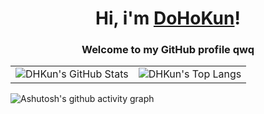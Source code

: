 <h1 align="center">Hi, i'm <a href="https://dhkun.github.io">DoHoKun</a>!</h1>

<h3 align="center">Welcome to my GitHub profile qwq</h3>

<table>
  <tr>
    <td><img src="https://github-readme-stats.vercel.app/api?username=DHKun" alt="DHKun's GitHub Stats" /></td>
    <td><img src="https://github-readme-stats.vercel.app/api/top-langs/?username=anuraghazra" alt="DHKun's Top Langs" /></td>
  </tr>
</table>

![Ashutosh's github activity graph](https://github-readme-activity-graph.vercel.app/graph?username=Ashutosh00710)

<!--
**DHKun/DHKun** is a ✨ _special_ ✨ repository because its `README.md` (this file) appears on your GitHub profile.

Here are some ideas to get you started:

- 🔭 I’m currently working on ...
- 🌱 I’m currently learning ...
- 👯 I’m looking to collaborate on ...
- 🤔 I’m looking for help with ...
- 💬 Ask me about ...
- 📫 How to reach me: ...
- 😄 Pronouns: ...
- ⚡ Fun fact: ...
-->
